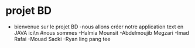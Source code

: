 # projet BD 
- bienvenue sur le projet BD 
-nous allons créer notre application text en JAVA ici\n
#nous sommes
-Halmia Mounsit
-Abdelmoujib Megzari
-Imad Rafai
-Mouad Sadki
-Ryan ling pang tee
